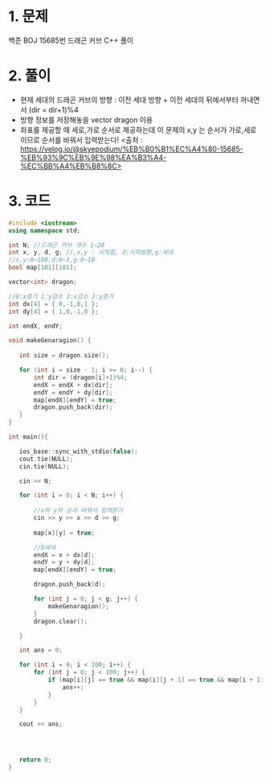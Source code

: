  # 1. 문제
 백준 BOJ 15685번 드래곤 커브 C++ 풀이
 # 2. 풀이
 - 현재 세대의 드래곤 커브의 방향 : 이전 세대 방향 + 이전 세대의 뒤에서부터 꺼내면서 (dir = dir+1)%4
 - 방향 정보를 저장해놓을 vector<int> dragon 이용
 - 좌표를 제공할 때 세로,가로 순서로 제공하는데 이 문제의 x,y 는 순서가 가로,세로 이므로 순서를 바꿔서 입력받는다!
 <출처 : https://velog.io/@skyepodium/%EB%B0%B1%EC%A4%80-15685-%EB%93%9C%EB%9E%98%EA%B3%A4-%EC%BB%A4%EB%B8%8C>
 # 3. 코드
 ```cpp
#include <iostream>
using namespace std;

int N; //드래곤 커브 개수 1~20
int x, y, d, g; //,x,y : 시작점, d:시작방향,g:세대
//x,y:0~100,d:0~3,g:0~10
bool map[101][101];

vector<int> dragon;

//0:x증가 1:y감소 2:x감소 3:y증가
int dx[4] = { 0,-1,0,1 };
int dy[4] = { 1,0,-1,0 };

int endX, endY;

void makeGenaragion() {
	
	int size = dragon.size();

	for (int i = size - 1; i >= 0; i--) {
		int dir = (dragon[i]+1)%4;
		endX = endX + dx[dir];
		endY = endY + dy[dir];
		map[endX][endY] = true;
		dragon.push_back(dir);
	}
}

int main(){

	ios_base::sync_with_stdio(false);
	cout.tie(NULL);
	cin.tie(NULL);

	cin >> N;

	for (int i = 0; i < N; i++) {
		
		//x와 y의 순서 바꿔서 입력받기
		cin >> y >> x >> d >> g;
	
		map[x][y] = true;

		//0세대
		endX = x + dx[d];
		endY = y + dy[d];
		map[endX][endY] = true;

		dragon.push_back(d);

		for (int j = 0; j < g; j++) {
			makeGenaragion();
		}
		dragon.clear();

	}

	int ans = 0;

	for (int i = 0; i < 100; i++) {
		for (int j = 0; j < 100; j++) {
			if (map[i][j] == true && map[i][j + 1] == true && map[i + 1][j + 1] == true && map[i + 1][j] == true) {
				ans++;
			}
		}
	}

	cout << ans;




	return 0;
}
 ```
